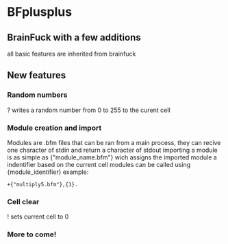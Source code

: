 # BFplusplus
## BrainFuck with a few additions
all basic features are inherited from brainfuck
## New features
### Random numbers
? writes a random number from 0 to 255 to the curent cell
### Module creation and import
Modules are .bfm files that can be ran from a main process, they can recive one character of stdin and return a character of stdout
importing a module is as simple as {"module_name.bfm"} wich assigns the imported module a indentifier based on the current cell
modules can be called using {module_identifier}
example:
```
+{"multiply5.bfm"},{1}.
```
### Cell clear
! sets current cell to 0
### More to come!
